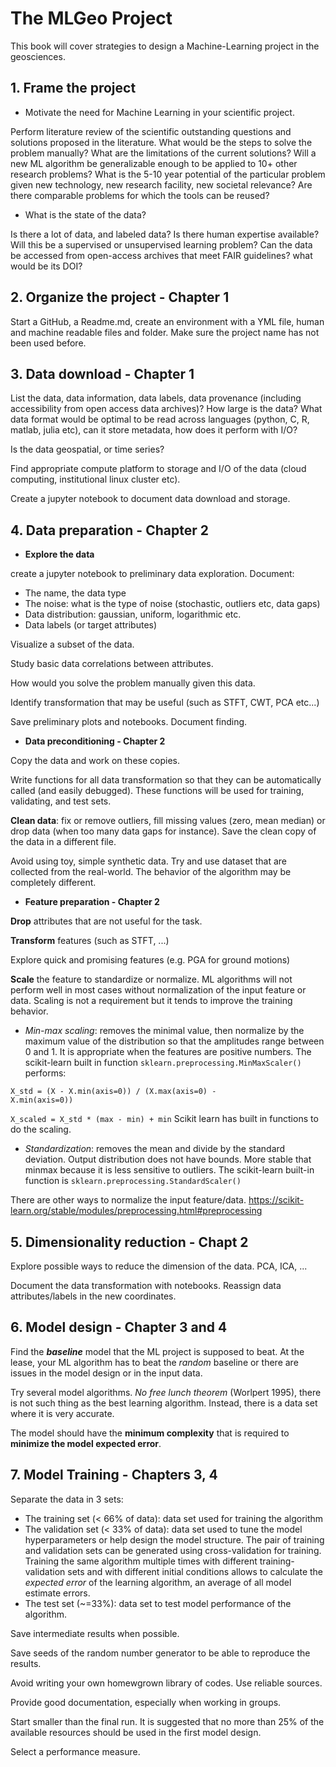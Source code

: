 # The MLGeo Project

This book will cover strategies to design a Machine-Learning project in the geosciences. 

## 1. Frame the project

* Motivate the need for Machine Learning in your scientific project. 

Perform literature review of the scientific outstanding questions and solutions proposed in the literature. What would be the steps to solve the problem manually? What are the limitations of the current solutions? Will a new ML algorithm be generalizable enough to be applied to 10+ other research problems? What is the 5-10 year potential of the particular problem given new technology, new research facility, new societal relevance? Are there comparable problems for which the tools can be reused?

* What is the state of the data?

Is there a lot of data, and labeled data? Is there human expertise available? Will this be a supervised or unsupervised learning problem? Can the data be accessed from open-access archives that meet FAIR guidelines? what would be its DOI?


## 2. Organize the project - Chapter 1

Start a GitHub, a Readme.md, create an environment with a YML file, human and machine readable files and folder.  Make sure the project name has not been used before.

## 3. Data download - Chapter 1

List the data, data information, data labels, data provenance (including accessibility from open access data archives)? How large is the data? What data format would be optimal to be read across languages (python, C, R, matlab, julia etc), can it store metadata, how does it perform with I/O?

Is the data geospatial, or time series?

Find appropriate compute platform to storage and I/O of the data (cloud computing, institutional linux cluster etc).

Create a jupyter notebook to document data download and storage.

## 4. Data preparation - Chapter 2

* **Explore the data**

create a jupyter notebook to preliminary data exploration. Document:
- The name, the data type
- The noise: what is the type of noise (stochastic, outliers etc, data gaps)
- Data distribution: gaussian, uniform, logarithmic etc.
- Data labels (or target attributes)


Visualize a subset of the data.

Study basic data correlations between attributes.

How would you solve the problem manually given this data.

Identify transformation that may be useful (such as STFT, CWT, PCA etc...)

Save preliminary plots and notebooks. Document finding.

* **Data preconditioning - Chapter 2**

Copy the data and work on these copies.

Write functions for all data transformation so that they can be automatically called (and easily debugged). These functions will be used for training, validating, and test sets.

**Clean data**: fix or remove outliers, fill missing values (zero, mean median) or drop data (when too many data gaps for instance).
Save the clean copy of the data in a different file.

Avoid using toy, simple synthetic data. Try and use dataset that are collected from the real-world. The behavior of the algorithm may be completely different.

* **Feature preparation - Chapter 2**

**Drop** attributes that are not useful for the task.

**Transform** features (such as STFT, ...)

Explore quick and promising features (e.g. PGA for ground motions)

**Scale** the feature to standardize or normalize. ML algorithms will not perform well in most cases without normalization of the input feature or data. Scaling is not a requirement but it tends to improve the training behavior.
+ *Min-max scaling*: removes the minimal value, then normalize by the maximum value of the distribution so that the amplitudes range between 0 and 1. It is appropriate when the features are positive numbers. The scikit-learn built in function ``sklearn.preprocessing.MinMaxScaler()`` performs:

<code>X_std = (X - X.min(axis=0)) / (X.max(axis=0) - X.min(axis=0))</code>

<code>X_scaled = X_std * (max - min) + min</code>
Scikit learn has built in functions to do the scaling.

+ *Standardization*: removes the mean and divide by the standard deviation. Output distribution does not have bounds. More stable that minmax because it is less sensitive to outliers. The scikit-learn built-in function is ````sklearn.preprocessing.StandardScaler()````

There are other ways to normalize the input feature/data.
https://scikit-learn.org/stable/modules/preprocessing.html#preprocessing



## 5.  Dimensionality reduction - Chapt 2

Explore possible ways to reduce the dimension of the data. PCA, ICA, ...

Document the data transformation with notebooks. Reassign data attributes/labels in the new coordinates.

## 6. Model design - Chapter 3 and 4

Find the ***baseline*** model that the ML project is supposed to beat. At the lease, your ML algorithm has to beat the *random* baseline or there are issues in the model design or in the input data.

Try several model algorithms. *No free lunch theorem* (Worlpert 1995), there is not such thing as the best learning algorithm. Instead, there is a data set where it is very accurate.

The model should have the **minimum complexity** that is required to **minimize the model expected error**.


## 7. Model Training - Chapters 3, 4

Separate the data in 3 sets:

- The training set (< 66% of data): data set used for training the algorithm
- The validation set (< 33% of data): data set used to tune the model hyperparameters or help design the model structure.
The pair of training and validation sets can be generated using cross-validation for training. Training the same algorithm multiple times with different training-validation sets and with different initial conditions allows to calculate the *expected error* of the learning algorithm, an average of all model estimate errors.
- The test set (~=33%): data set to test model performance of the algorithm.

Save intermediate results when possible.

Save seeds of the random number generator to be able to reproduce the results.

Avoid writing your own homewgrown library of codes. Use reliable sources.

Provide good documentation, especially when working in groups.

Start smaller than the final run. It is suggested that no more than 25% of the available resources should be used in the first model design.

Select a performance measure. 



